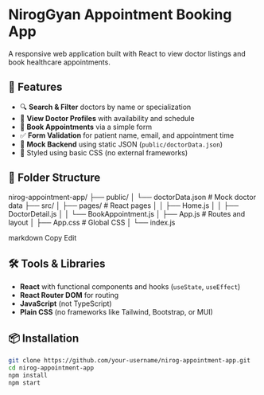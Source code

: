 # NirogGyan Appointment Booking App

A responsive web application built with React to view doctor listings and book healthcare appointments.

## 🚀 Features

- 🔍 **Search & Filter** doctors by name or specialization
- 📄 **View Doctor Profiles** with availability and schedule
- 📅 **Book Appointments** via a simple form
- ✅ **Form Validation** for patient name, email, and appointment time
- 🧪 **Mock Backend** using static JSON (`public/doctorData.json`)
- 🎨 Styled using basic CSS (no external frameworks)

## 📁 Folder Structure

nirog-appointment-app/
├── public/
│ └── doctorData.json # Mock doctor data
├── src/
│ ├── pages/ # React pages
│ │ ├── Home.js
│ │ ├── DoctorDetail.js
│ │ └── BookAppointment.js
│ ├── App.js # Routes and layout
│ ├── App.css # Global CSS
│ └── index.js

markdown
Copy
Edit



## 🛠️ Tools & Libraries

- **React** with functional components and hooks (`useState`, `useEffect`)
- **React Router DOM** for routing
- **JavaScript** (not TypeScript)
- **Plain CSS** (no frameworks like Tailwind, Bootstrap, or MUI)

## 📦 Installation

```bash
git clone https://github.com/your-username/nirog-appointment-app.git
cd nirog-appointment-app
npm install
npm start

